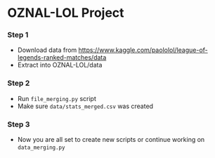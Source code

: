 # OZNAL-LOL Project

### Step 1
* Download data from https://www.kaggle.com/paololol/league-of-legends-ranked-matches/data
* Extract into OZNAL-LOL/data

### Step 2
* Run `file_merging.py` script
* Make sure `data/stats_merged.csv` was created

### Step 3
* Now you are all set to create new scripts or continue working on `data_merging.py`
